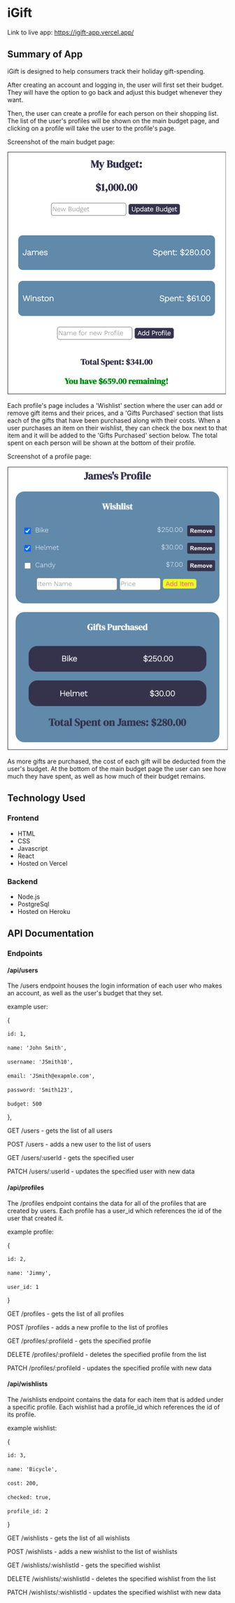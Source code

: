 # iGift

Link to live app: https://igift-app.vercel.app/

## Summary of App

iGift is designed to help consumers track their holiday gift-spending. 

After creating an account and logging in, the user will first set their budget. They will have the option to go back and adjust this budget whenever they want.

Then, the user can create a profile for each person on their shopping list. The list of the user's profiles will be shown on the main budget page, and clicking on a profile will take the user to the profile's page. 

Screenshot of the main budget page:

![alt text](./src/images/budget-page-screenshot-border.png "Budget Page Screenshot")

Each profile's page includes a 'Wishlist' section where the user can add or remove gift items and their prices, and a 'Gifts Purchased' section that lists each of the gifts that have been purchased along with their costs. When a user purchases an item on their wishlist, they can check the box next to that item and it will be added to the 'Gifts Purchased' section below. The total spent on each person will be shown at the bottom of their profile.

Screenshot of a profile page:

![alt text](./src/images/profile-page-screenshot-border.png "Profile Page Screenshot")

As more gifts are purchased, the cost of each gift will be deducted from the user's budget. At the bottom of the main budget page the user can see how much they have spent, as well as how much of their budget remains. 

## Technology Used

### Frontend

- HTML
- CSS
- Javascript
- React
- Hosted on Vercel

### Backend

- Node.js
- PostgreSql
- Hosted on Heroku

## API Documentation

### Endpoints

#### /api/users

The /users endpoint houses the login information of each user who makes an account, as well as the user's budget that they set.

example user:

{

    id: 1,

    name: 'John Smith',

    username: 'JSmith10',

    email: 'JSmith@exapmle.com',

    password: 'Smith123',

    budget: 500

},

GET /users - gets the list of all users

POST /users - adds a new user to the list of users

GET /users/:userId - gets the specified user

PATCH /users/:userId - updates the specified user with new data

#### /api/profiles

The /profiles endpoint contains the data for all of the profiles that are created by users. Each profile has a user_id which references the id of the user that created it.

example profile:

{

    id: 2,

    name: 'Jimmy',

    user_id: 1

}

GET /profiles - gets the list of all profiles

POST /profiles - adds a new profile to the list of profiles

GET /profiles/:profileId - gets the specified profile

DELETE /profiles/:profileId - deletes the specified profile from the list

PATCH /profiles/:profileId - updates the specified profile with new data

#### /api/wishlists

The /wishlists endpoint contains the data for each item that is added under a specific profile. Each wishlist had a profile_id which references the id of its profile.

example wishlist:

{

    id: 3,

    name: 'Bicycle',

    cost: 200,

    checked: true,

    profile_id: 2

}

GET /wishlists - gets the list of all wishlists

POST /wishlists - adds a new wishlist to the list of wishlists

GET /wishlists/:wishlistId - gets the specified wishlist

DELETE /wishlists/:wishlistId - deletes the specified wishlist from the list

PATCH /wishlists/:wishlistId - updates the specified wishlist with new data





